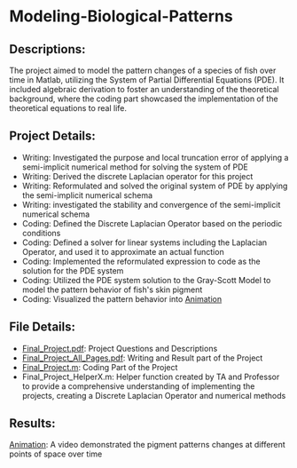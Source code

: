 # Modeling-Biological-Patterns

## Descriptions:
The project aimed to model the pattern changes of a species of fish over time in Matlab, utilizing the System of Partial Differential Equations (PDE). It included algebraic derivation to foster an understanding of the theoretical background, where the coding part showcased the implementation of the theoretical equations to real life.

## Project Details:
- Writing: Investigated the purpose and local truncation error of applying a semi-implicit numerical method for solving the system of PDE
- Writing: Derived the discrete Laplacian operator for this project
- Writing: Reformulated and solved the original system of PDE by applying the semi-implicit numerical schema
- Writing: investigated the stability and convergence of the semi-implicit numerical schema
- Coding: Defined the Discrete Laplacian Operator based on the periodic conditions
- Coding: Defined a solver for linear systems including the Laplacian Operator, and used it to approximate an actual function
- Coding: Implemented the reformulated expression to code as the solution for the PDE system
- Coding: Utilized the PDE system solution to the Gray-Scott Model to model the pattern behavior of fish's skin pigment
- Coding: Visualized the pattern behavior into [Animation](https://github.com/StevenG777/Personal-Website/blob/main/Asset/Pigment%20Simulation.mp4)

## File Details:
- [Final_Project.pdf](https://github.com/StevenG777/Modeling-Biological-Patterns/blob/main/Final_Project.pdf): Project Questions and Descriptions
- [Final_Project_All_Pages.pdf](https://github.com/StevenG777/Modeling-Biological-Patterns/blob/main/Final_Project_All_Pages.pdf): Writing and Result part of the Project
- [Final_Project.m](https://github.com/StevenG777/Modeling-Biological-Patterns/blob/main/Final_Project.m): Coding Part of the Project
- Final_Project_HelperX.m: Helper function created by TA and Professor to provide a comprehensive understanding of implementing the projects, creating a Discrete Laplacian Operator and numerical methods

## Results:
[Animation](https://github.com/StevenG777/Personal-Website/blob/main/Asset/Pigment%20Simulation.mp4): A video demonstrated the pigment patterns changes at different points of space over time
